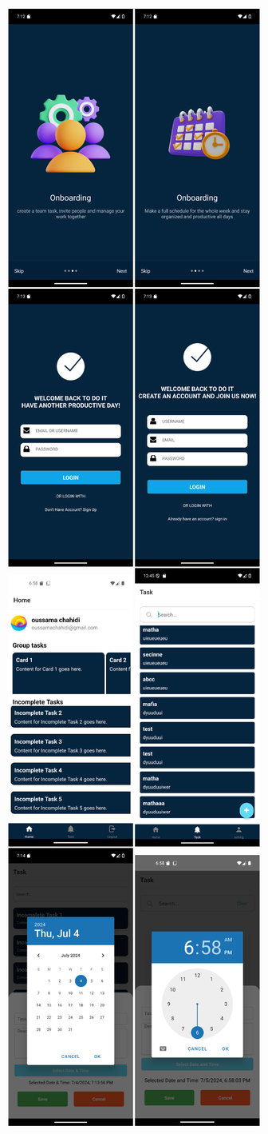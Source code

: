 <p float="left">
	<img src="./assets/screenshot_2.png" width="250">
	<img src="./assets/screenshot_3.png" width="250">
    <img src="./assets/screenshot_4.png" width="250">
    <img src="./assets/screenshot_5.png" width="250">
    <img src="./assets/screenshot_6.png" width="250">
    <img src="./assets/screenshot_7.png" width="250">
    <img src="./assets/screenshot_9.png" width="250">
    <img src="./assets/screenshot_10.png" width="250">
</p>
